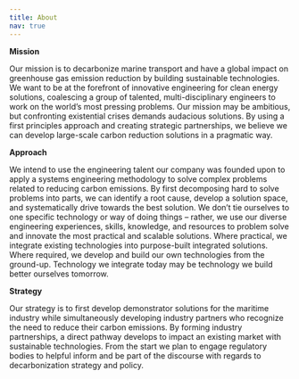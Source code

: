 ```yaml
---
title: About
nav: true
---
```


**Mission**

Our mission is to decarbonize marine transport and have a global impact on greenhouse gas emission reduction by building sustainable technologies. We want to be at the forefront of innovative engineering for clean energy solutions, coalescing a group of talented, multi-disciplinary engineers to work on the world’s most pressing problems. Our mission may be ambitious, but confronting existential crises demands audacious solutions. By using a first principles approach and creating strategic partnerships, we believe we can develop large-scale carbon reduction solutions in a pragmatic way.

**Approach**

We intend to use the engineering talent our company was founded upon to apply a systems engineering methodology to solve complex problems related to reducing carbon emissions. By first decomposing hard to solve problems into parts, we can identify a root cause, develop a solution space, and systematically drive towards the best solution. We don’t tie ourselves to one specific technology or way of doing things – rather, we use our diverse engineering experiences, skills, knowledge, and resources to problem solve and innovate the most practical and scalable solutions. 
Where practical, we integrate existing technologies into purpose-built integrated solutions. Where required, we develop and build our own technologies from the ground-up. Technology we integrate today may be technology we build better ourselves tomorrow.

**Strategy**

Our strategy is to first develop demonstrator solutions for the maritime industry while simultaneously developing industry partners who recognize the need to reduce their carbon emissions. By forming industry partnerships, a direct pathway develops to impact an existing market with sustainable technologies. From the start we plan to engage regulatory bodies to helpful inform and be part of the discourse with regards to decarbonization strategy and policy.

